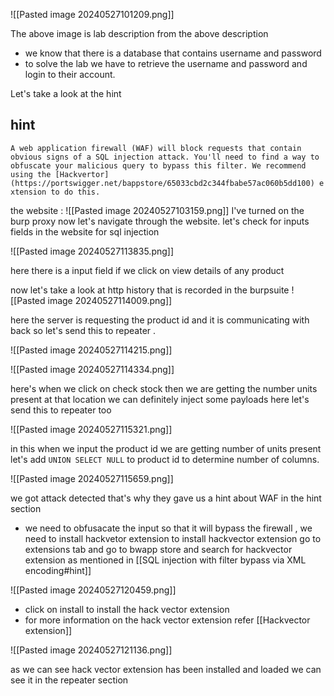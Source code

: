 ![[Pasted image 20240527101209.png]]

The above image is lab description
from the above description 
-  we know that there is a database that contains username and password 
- to solve the lab we have to retrieve the username and password and login to their account.

Let's take a look at the hint 

## hint
`A web application firewall (WAF) will block requests that contain obvious signs of a SQL injection attack. You'll need to find a way to obfuscate your malicious query to bypass this filter. We recommend using the [Hackvertor](https://portswigger.net/bappstore/65033cbd2c344fbabe57ac060b5dd100) extension to do this.`

the website :
![[Pasted image 20240527103159.png]]
I've turned on the burp proxy now let's navigate through the website.
let's check for inputs fields in the website for sql injection 

![[Pasted image 20240527113835.png]]

here there is a input field if we click on view details of any product 

now let's take a look at http history that is recorded in the burpsuite
![[Pasted image 20240527114009.png]]

here the server is requesting the product id and it is communicating with back so let's send this to repeater .

![[Pasted image 20240527114215.png]]


![[Pasted image 20240527114334.png]]

here's when we click on check stock then we are getting the number units present at that location we can definitely inject some payloads here
 let's send this to repeater too 
 
![[Pasted image 20240527115321.png]]

in this when we input the product id we are getting number of units present
 let's add `UNION SELECT NULL` to product id to determine number of columns.

![[Pasted image 20240527115659.png]]

we got attack detected that's why they gave us a hint about WAF in the hint section

- we need to obfusacate the input so that it will bypass the firewall , we need to install hackvetor extension to install hackvector extension  go to extensions tab and go to bwapp store and search for hackvector extension as mentioned in [[SQL injection with filter bypass via XML encoding#hint]]

![[Pasted image 20240527120459.png]]

- click on install to install the hack vector extension 
- for more information on the hack vector extension refer [[Hackvector extension]]

![[Pasted image 20240527121136.png]]

as we can see hack vector extension has been installed and loaded we can see it in the repeater section

